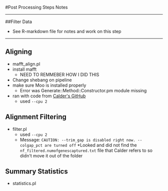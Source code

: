 #Post Processing Steps Notes
***
##Filter Data
* See R-markdown file for notes and work on this step
***
## Aligning
* mafft_align.pl
* install mafft 
	* NEED TO REMMEBER HOW I DID THIS  
* Change shebang on pipeline
* make sure Moo is installed properly
	* Error was Generate::Method::Constructor.pm module missing
* ran with code from [Calder's GitHub](https://github.com/calderatta/ca-exon-capture/blob/master/Exon_Capture_Pipeline.md#vi-aligning) 
	* used `--cpu 2`

## Alignment Filtering
* filter.pl
	* used `--cpu 2`
	* Message: `CAUTION: --trim_gap is disabled right now. --colgap_pct are turned off`
*Looked and did not find the `nf_filtered.numofgenescaptured.txt` file that Calder refers to so didn't move it out of the folder

## Summary Statistics
* statistics.pl
